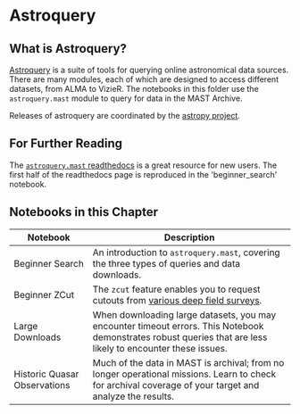 # Astroquery

## What is Astroquery?
[Astroquery](https://astroquery.readthedocs.io/en/latest/) is a suite of tools for querying online astronomical data sources. There are many modules, each of which are designed to access different datasets, from ALMA to VizieR. The notebooks in this folder use the `astroquery.mast` module to query for data in the MAST Archive.

Releases of astroquery are coordinated by the [astropy project](https://www.astropy.org/index.html).

## For Further Reading
The [`astroquery.mast` readthedocs](https://astroquery.readthedocs.io/en/latest/mast/mast.html) is a great resource for new users. The first half of the readthedocs page is reproduced in the 'beginner_search' notebook.

## Notebooks in this Chapter

| Notebook        | Description                                                                                                                                                  |
|-----------------|--------------------------------------------------------------------------------------------------------------------------------------------------------------|
| Beginner Search | An introduction to `astroquery.mast`, covering the three types of queries and data downloads.                                                                |
| Beginner ZCut   | The `zcut` feature enables you to request cutouts from [various deep field surveys](https://mast.stsci.edu/zcut/).                                           |
| Large Downloads | When downloading large datasets, you may encounter timeout errors. This Notebook demonstrates robust queries that are less likely to encounter these issues. |
| Historic Quasar Observations | Much of the data in MAST is archival; from no longer operational missions. Learn to check for archival coverage of your target and analyze the results. |
